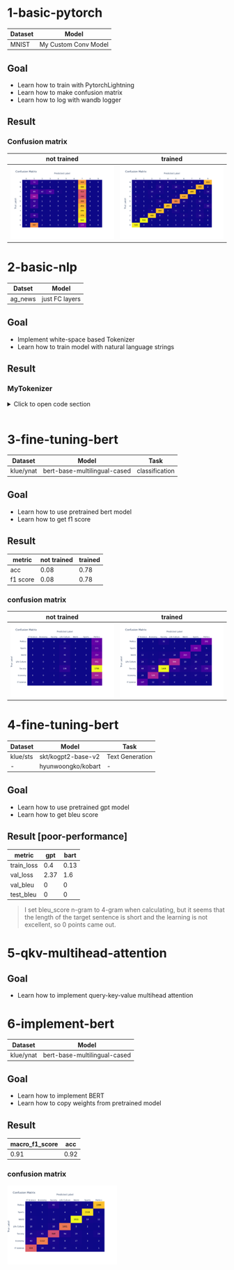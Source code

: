 # 1-basic-pytorch

| Dataset | Model |
|-|-|
| MNIST | My Custom Conv Model |

## Goal
- Learn how to train with PytorchLightning
- Learn how to make confusion matrix
- Learn how to log with wandb logger

## Result

### Confusion matrix

| not trained | trained |
|-|-|
| ![](./1-basic-pytorch/confusion_matrix_not_trained.png) | ![](./1-basic-pytorch/confusion_matrix_trained.png) |


# 2-basic-nlp

| Datset | Model |
| - | - |
| ag_news | just FC layers |

## Goal
- Implement white-space based Tokenizer
- Learn how to train model with natural language strings

## Result

### MyTokenizer

<details>
    <summary>Click to open code section</summary>

``` python
class MyTokenizer:
    def __init__(
        self,
    ):  
        self.pad_token_id = 0
        self.pad_token = "<pad>"

        self.unk_token_id = 1
        self.unk_token = "<unk>"
        
        self.__token_to_id = {self.pad_token: 0, self.unk_token: 1}
        self.__id_to_token = [self.pad_token, self.unk_token]
        
        self.vocab_size = 2
    
    def __call__(
        self,
        text: Union[str, List[str]],
        max_length: Optional[int] = None,
    ):
        return self.tokenize(text, max_length)
    
    def tokenize(
        self, 
        text: Union[str, List[str]], 
        max_length: Optional[int] = None, 
        add_new_tokens = False,
    ):  
        if type(text) is str:
            return torch.tensor(self.__tokenize_one_sentence(text, add_new_tokens), dtype=torch.long)
        else:
            if max_length is None:
                max_length = max(map(lambda sentence: len(self.__tokenize_one_sentence(sentence, add_new_tokens)), text))

            result = []
            for single_text in text:
                tokenized = self.__tokenize_one_sentence(single_text, add_new_tokens)
                if len(tokenized) > max_length:
                    tokenized = tokenized[:max_length]
                else:
                    pad_len = max_length - len(tokenized)
                    tokenized.extend([self.pad_token_id] * pad_len)
                result.append(tokenized)
            return torch.tensor(result)
    
    def __tokenize_one_sentence(self, text: str, add_new_tokens: bool):
        result = []
        for token in text.split():
            if token in self.__token_to_id:
                result.append(self.__token_to_id[token])
            else:
                if add_new_tokens:
                    new_id = self.vocab_size
                    self.__token_to_id[token] = new_id
                    self.__id_to_token.append(token)
                    self.vocab_size += 1
                    result.append(new_id)
                else:
                    result.append(self.unk_token_id)
        return result
```
</details>

<br>

# 3-fine-tuning-bert

| Dataset | Model | Task |
|---------|-------|------|
| klue/ynat | bert-base-multilingual-cased | classification |

## Goal
- Learn how to use pretrained bert model
- Learn how to get f1 score

## Result

| metric | not trained | trained |
|--------|-------------|---------|
| acc | 0.08 | 0.78 |
| f1 score | 0.08 | 0.78 |

### confusion matrix

| not trained | trained |
|-------------|---------|
| ![](./3-fine-tuning-bert/confusion_matrix_not_trained.png) | ![](./3-fine-tuning-bert/confusion_matrix_trained.png) |


# 4-fine-tuning-bert

| Dataset | Model | Task |
|---------|-------|------|
| klue/sts | skt/kogpt2-base-v2 | Text Generation |
| - | hyunwoongko/kobart | - |

## Goal
- Learn how to use pretrained gpt model
- Learn how to get bleu score

## Result [poor-performance]

| metric | gpt | bart |
|--------|-----|------|
| train_loss | 0.4 | 0.13 |
| val_loss | 2.37 | 1.6 |
| val_bleu | 0 | 0 |
| test_bleu | 0 | 0 |

> I set bleu_score n-gram to 4-gram when calculating, but it seems that the length of the target sentence is short and the learning is not excellent, so 0 points came out.  


# 5-qkv-multihead-attention

## Goal
- Learn how to implement query-key-value multihead attention


# 6-implement-bert

| Dataset | Model |
|---------|-------|
| klue/ynat | bert-base-multilingual-cased |

## Goal
- Learn how to implement BERT
- Learn how to copy weights from pretrained model

## Result

| macro_f1_score | acc |
|----------------|-----|
| 0.91 | 0.92 |

### confusion matrix

<img src="./6-implement-bert/confusion_matrix.png" width="50%">
